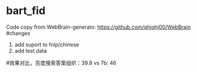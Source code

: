 # bart_fid
Code copy from WebBrain-generato: https://github.com/qhjqhj00/WebBrain
#changes 
1. add suport to fnlp/chinese 
2. add test data 

#效果对比，百度搜索答案组织：39.8 vs 7b: 46
